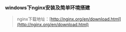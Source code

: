 ### windows下nginx安装及简单环境搭建

> nginx下载地址：[http://nginx.org/en/download.html](http://nginx.org/en/download.html)